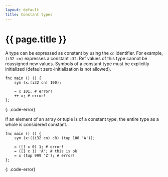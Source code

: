 ```yaml
---
layout: default
title: Constant types
---
```

# {{ page.title }}

A type can be expressed as constant by using the `cn` identifier. For example, `(i32 cn)` expresses a constant `i32`. Ref values of this type cannot be reassigned new values. Symbols of a constant type must be explicitly initialized (default zero-initialization is not allowed).

```
fnc main () () {
    sym (x:(i32 cn) 100);

    = x 101; # error!
    ++ x; # error!
};
```
{: .code-error}

If an element of an array or tuple is of a constant type, the entire type as a whole is considered constant.

```
fnc main () () {
    sym (x:((i32 cn) c8) (tup 100 'A'));

    = ([] x 0) 1; # error!
    = ([] x 1) 'A'; # this is ok
    = x (tup 999 'Z'); # error!
};
```
{: .code-error}
